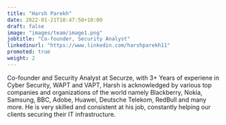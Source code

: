 ```yaml
---
title: "Harsh Parekh"
date: 2022-01-21T10:47:58+10:00
draft: false
image: "images/team/image1.png"
jobtitle: "Co-founder, Security Analyst"
linkedinurl: "https://www.linkedin.com/harshparekh11"
promoted: true
weight: 2
---
```


Co-founder and Security Analyst at Securze, with 3+ Years of experiene in Cyber Security, WAPT and VAPT, Harsh is acknowledged by various top companies and organizations of the world namely Blackberry, Nokia, Samsung, BBC, Adobe, Huawei, Deutsche Telekom, RedBull and many more. He is very skilled and consistent at his job, constantly helping our clients securing their IT infrastructure. 



